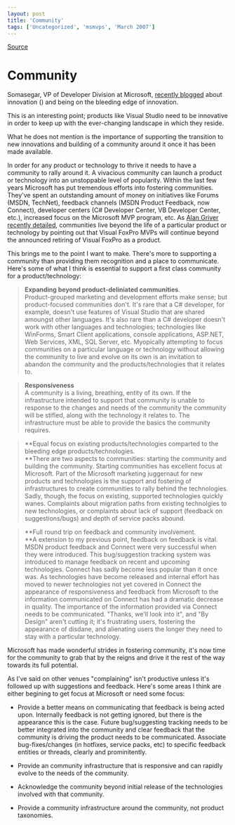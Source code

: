 ```yaml
---
layout: post
title: 'Community'
tags: ['Uncategorized', 'msmvps', 'March 2007']
---
```

[Source](http://blogs.msmvps.com/peterritchie/2007/03/19/community/ "Permalink to Community")

# Community

Somasegar, VP of Developer Division at Microsoft, [recently blogged][1] about innovation () and being on the bleeding edge of innovation.

This is an interesting point; products like Visual Studio need to be innovative in order to keep up with the ever-changing landscape in which they reside.

What he does not mention is the importance of supporting the transition to new innovations and building of a community around it once it has been made available.

In order for any product or technology to thrive it needs to have a community to rally around it. A vivacious community can launch a product or technology into an unstoppable level of popularity. Within the last few years Microsoft has put tremendous efforts into fostering communities. They've spent an outstanding amount of money on initiatives like Forums (MSDN, TechNet), feedback channels (MSDN Product Feedback, now Connect), developer centers (C# Developer Center, VB Developer Center, etc.), increased focus on the Microsoft MVP program, etc. As [Alan Griver recently detailed][2], communities live beyond the life of a particular product or technology by pointing out that Visual FoxPro MVPs will continue beyond the announced retiring of Visual FoxPro as a product.

This brings me to the point I want to make. There's more to supporting a community than providing them recognition and a place to communicate. Here's some of what I think is essential to support a first class community for a product/technology:

  

> **Expanding beyond product-deliniated communities**.  
Product-grouped marketing and development efforts make sense; but product-focused communities don't. It's rare that a C# developer, for example, doesn't use features of Visual Studio that are shared amoungst other languages. It's also rare than a C# developer doesn't work with other languages and technologies; technologies like WinForms, Smart Client applications, console applications, ASP.NET, Web Services, XML, SQL Server, etc. Myopically attempting to focus communities on a particular language or technology without allowing the community to live and evolve on its own is an invitation to abandon the community and the products/technologies that it relates to.

  

> **Responsiveness**  
A community is a living, breathing, entity of its own. If the infrastructure intended to support that community is unable to response to the changes and needs of the community the community will be stifled, along with the technology it relates to. The infrastructure must be able to provide the basics the community requires.

  

> **Equal focus on existing products/technologies comparted to the bleeding edge products/technologies.  
**There are two aspects to communities: starting the community and building the community. Starting communities has excellent focus at Microsoft. Part of the Microsoft marketing juggernaut for new products and technologies is the support and fostering of infrastructures to create communities to rally behind the technologies. Sadly, though, the focus on existing, supported technologies quickly wanes. Complaints about migration paths from existing technolgies to new technologies, or complaints about lack of support (feedback on suggestions/bugs) and depth of service packs abound.

  

> **Full round trip on feedback and community involvement.  
**A extension to my previous point, feedback on feedback is vital. MSDN product feedback and Connect were very successful when they were introduced. This bug/suggestion tracking system was introduced to manage feedback on recent and upcoming technologies. Connect has sadly become less popular than it once was. As technologies have become released and internal effort has moved to newer technologies not yet covered in Connect the appearance of responsiveness and feedback from Microsoft to the information communicated on Connect has had a dramatic decrease in quality. The importance of the information provided via Connect needs to be communicated. "Thanks, we'll look into it", and "By Design" aren't cutting it; it's frustrating users, fostering the appearance of disdane, and alienating users the longer they need to stay with a particular technology.

Microsoft has made wonderful strides in fostering community, it's now time for the community to grab that by the reigns and drive it the rest of the way towards its full potential.

As I've said on other venues "complaining" isn't productive unless it's followed up with suggestions and feedback. Here's some areas I think are either begining to get focus at Microsoft or need some focus:

  

  

* Provide a better means on communicating that feedback is being acted upon. Internally feedback is not getting ignored, but there is the appearance this is the case. Future bug/suggesting tracking needs to be better integrated into the community and clear feedback that the community is driving the product needs to be communicated. Associate bug-fixes/changes (in hotfixes, service packs, etc) to specific feedback entities or threads, clearly and prominitently.
  

* Provide an community infrastructure that is responsive and can rapidly evolve to the needs of the community.
  

* Acknowledge the community beyond initial release of the technologies involved with that community.
  

* Provide a community infrastructure around the community, not product taxonomies.

[1]: http://blogs.msdn.com/somasegar/archive/2007/03/17/innovation-and-recognition.aspx
[2]: http://blogs.msdn.com/yag/archive/2007/03/14/more-thoughts-and-comments.aspx


